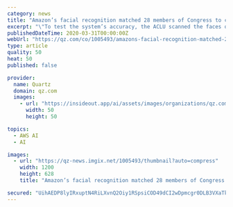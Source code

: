 ```yaml
---
category: news
title: "Amazon’s facial recognition matched 28 members of Congress to criminal mugshots"
excerpt: "\"To test the system’s accuracy, the ACLU scanned the faces of all 535 members of congress against 25,000 public mugshots, using Amazon’s open Rekognition API. None of the members of Congress ..."
publishedDateTime: 2020-03-31T00:00:00Z
webUrl: "https://qz.com/co/1005493/amazons-facial-recognition-matched-28-members-of-congress-to-criminal-mugshots/"
type: article
quality: 50
heat: 50
published: false

provider:
  name: Quartz
  domain: qz.com
  images:
    - url: "https://insideout.app/ai/assets/images/organizations/qz.com-50x50.jpg"
      width: 50
      height: 50

topics:
  - AWS AI
  - AI

images:
  - url: "https://qz-news.imgix.net/1005493/thumbnail?auto=compress"
    width: 1200
    height: 628
    title: "Amazon’s facial recognition matched 28 members of Congress to criminal mugshots"

secured: "UihAEDP8lyIRxuptN4RiLXvnQ2Oiy1RSpsiCOD49dCI2wDpmcgr0DLB3VXaTkHO+dt3sp3vQzK8MtO9DFQu6Y1RfNEQZJSxUdtVUuSAtqeAYkvi1Xk6u7kDjMnFzWhq/SayzxwTBMz9eKqGQSfkkw0hI2EXgyrAa1HJakQE/nX1XFJTyOBBpLcf3cTEC/pasfakOqO/R7Dn2WOU/QgWFOQjrUu/b3IASxQmtMR2o8vrGHI9NyOe25THT5LNQbTLAkGtHg0QaBc6uRUw+/Se06+jGMxg8M/wcMmRLbWpncWbJwJ8TWFpRnKMRIQ3/+YPj;EGQ5B28+RNxd4ZWZTXdXnQ=="
---
```


